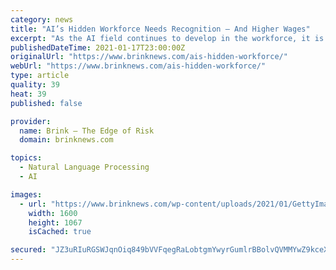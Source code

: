 ```yaml
---
category: news
title: "AI’s Hidden Workforce Needs Recognition — And Higher Wages"
excerpt: "As the AI field continues to develop in the workforce, it is important to observe the labor force behind this innovation that are largely underpaid."
publishedDateTime: 2021-01-17T23:00:00Z
originalUrl: "https://www.brinknews.com/ais-hidden-workforce/"
webUrl: "https://www.brinknews.com/ais-hidden-workforce/"
type: article
quality: 39
heat: 39
published: false

provider:
  name: Brink – The Edge of Risk
  domain: brinknews.com

topics:
  - Natural Language Processing
  - AI

images:
  - url: "https://www.brinknews.com/wp-content/uploads/2021/01/GettyImages-1153649430.jpg"
    width: 1600
    height: 1067
    isCached: true

secured: "JZ3uRIuRGSWJqnOiq849bVVFqegRaLobtgmYwyrGumlrBBolvQVMMYwZ9kceX3/lTqcJn/L7FpzbC/0O5bI30qFEhF2og5Qon/avR/iHGHXIIkpkGWU9OJIAJCpRz8wMBlnf2LOT80YdvOnlXTxeBKOk2Ul7m+a2K+KXtvZiGPVkp1Gu9GEg3HbFKXL1h7o3WEqKrnWJe5CMQsjGfLnqr/pvdmOPbmaej0Fk5enCk1/PrruGTtNFZsxP1rFJomKIno8B5Anhc3pK5+rc5kmP/1pOz2k19pSUA1a2E3/6aDhfvvzjeG8gLnck1c7IS6N65uF4SnR12nP1WyW+2JOKt1KkazqY5uTEDW50XKekh/0=;5FZNEKFJddiKgToq2ZWtNw=="
---
```


